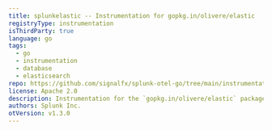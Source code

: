 ```yaml
---
title: splunkelastic -- Instrumentation for gopkg.in/olivere/elastic
registryType: instrumentation
isThirdParty: true
language: go
tags:
  - go
  - instrumentation
  - database
  - elasticsearch
repo: https://github.com/signalfx/splunk-otel-go/tree/main/instrumentation/gopkg.in/olivere/elastic/splunkelastic
license: Apache 2.0
description: Instrumentation for the `gopkg.in/olivere/elastic` package.
authors: Splunk Inc.
otVersion: v1.3.0
---
```

